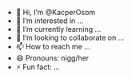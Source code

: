 - 👋 Hi, I’m @KacperOsom
- 👀 I’m interested in ...
- 🌱 I’m currently learning ...
- 💞️ I’m looking to collaborate on ...
- 📫 How to reach me ...
- 😄 Pronouns: nigg/her
- ⚡ Fun fact: ...

<!---
KacperOsom/KacperOsom is a ✨ special ✨ repository because its `README.md` (this file) appears on your GitHub profile.
You can click the Preview link to take a look at your changes.
--->
